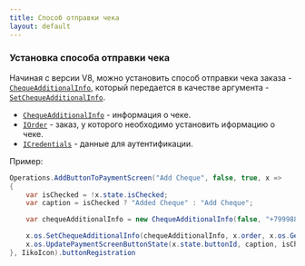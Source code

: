 ```yaml
---
title: Способ отправки чека
layout: default
---
```

### Установка способа отправки чека
Начиная с версии V8, можно установить способ отправки чека заказа - [`ChequeAdditionalInfo`](https://iiko.github.io/front.api.sdk/v8/html/T_Resto_Front_Api_Data_Payments_ChequeAdditionalInfo.htm), который передается в качестве аргумента - [`SetChequeAdditionalInfo`](https://iiko.github.io/front.api.sdk/v8/html/M_Resto_Front_Api_IOperationService_SetChequeAdditionalInfo.htm).

- [`ChequeAdditionalInfo`](https://iiko.github.io/front.api.sdk/v8/html/T_Resto_Front_Api_Data_Payments_ChequeAdditionalInfo.htm) - информация о чеке.
- [`IOrder`](https://iiko.github.io/front.api.sdk/v8/html/T_Resto_Front_Api_Data_Orders_IOrder.htm) - заказ, у которого необходимо установить иформацию о чеке.
- [`ICredentials`](https://iiko.github.io/front.api.sdk/v8/html/T_Resto_Front_Api_Data_Security_ICredentials.htm) - данные для аутентификации.

Пример:
```cs
Operations.AddButtonToPaymentScreen("Add Cheque", false, true, x =>
{
    var isChecked = !x.state.isChecked;
    var caption = isChecked ? "Added Cheque" : "Add Cheque";

    var chequeAdditionalInfo = new ChequeAdditionalInfo(false, "+79998887766", "mail@mail.com", "");

    x.os.SetChequeAdditionalInfo(chequeAdditionalInfo, x.order, x.os.GetDefaultCredentials());
    x.os.UpdatePaymentScreenButtonState(x.state.buttonId, caption, isChecked);
}, IikoIcon).buttonRegistration
```